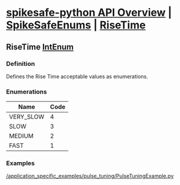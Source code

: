 # [spikesafe-python API Overview](/spikesafe_python_lib_docs/README.md) | [SpikeSafeEnums](/spikesafe_python_lib_docs/SpikeSafeEnums/README.md) | [RiseTime](/spikesafe_python_lib_docs/SpikeSafeEnums/RiseTime/README.md)

## RiseTime [IntEnum](https://docs.python.org/3/library/enum.html#enum.IntEnum)

### Definition
Defines the Rise Time acceptable values as enumerations.

### Enumerations
| Name | Code |
| - | - |
| VERY_SLOW | 4
| SLOW | 3
| MEDIUM | 2
| FAST | 1

### Examples
[/application_specific_examples/pulse_tuning/PulseTuningExample.py](/application_specific_examples/pulse_tuning/PulseTuningExample.py)